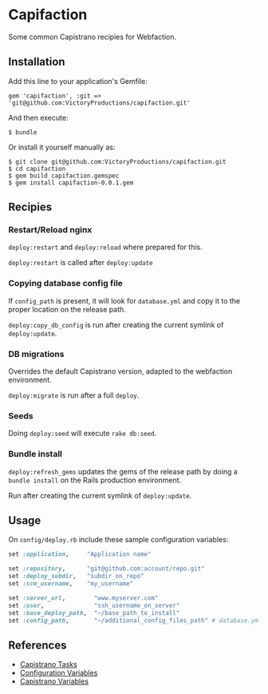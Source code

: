 # Capifaction

Some common Capistrano recipies for Webfaction.

## Installation

Add this line to your application's Gemfile:

    gem 'capifaction', :git => 'git@github.com:VictoryProductions/capifaction.git'

And then execute:

    $ bundle

Or install it yourself manually as:

    $ git clone git@github.com:VictoryProductions/capifaction.git
    $ cd capifaction
    $ gem build capifaction.gemspec
    $ gem install capifaction-0.0.1.gem 

## Recipies

### Restart/Reload nginx
`deploy:restart` and `deploy:reload` where prepared for this.

`deploy:restart` is called after `deploy:update`

### Copying database config file
If `config_path` is present, it will look for `database.yml` and copy it
to the proper location on the release path.

`deploy:copy_db_config` is run after creating the current symlink of `deploy:update`.

### DB migrations
Overrides the default Capistrano version, adapted to the webfaction environment.

`deploy:migrate` is run after a full `deploy`.

### Seeds
Doing `deploy:seed` will execute `rake db:seed`.

### Bundle install
`deploy:refresh_gems` updates the gems of the release path by doing a
`bundle install` on the Rails production environment.

Run after creating the current symlink of `deploy:update`.


## Usage

On `config/deploy.rb` include these sample configuration variables:

```ruby
set :application,     "Application name"

set :repository,      "git@github.com:account/repo.git"
set :deploy_subdir,   "subdir_on_repo"
set :scm_username,    "my_username"

set :server_url,        "www.myserver.com"
set :user,              "ssh_username_on_server"
set :base_deploy_path,  "~/base_path_to_install"
set :config_path,       "~/additional_config_files_path" # database.yml
```

## References

* [Capistrano Tasks](https://github.com/capistrano/capistrano/wiki/Capistrano-Tasks)
* [Configuration Variables](https://github.com/capistrano/capistrano/wiki/2.x-Significant-Configuration-Variables)
* [Capistrano Variables](http://theadmin.org/articles/capistrano-variables/)
